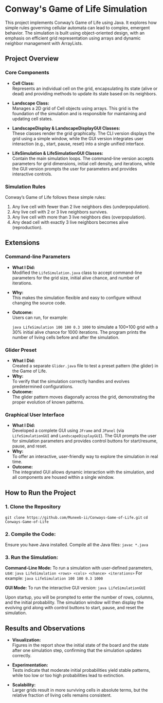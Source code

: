 # Conway's Game of Life Simulation

This project implements Conway’s Game of Life using Java. It explores how simple rules governing cellular automata can lead to complex, emergent behavior. The simulation is built using object-oriented design, with an emphasis on efficient grid representation using arrays and dynamic neighbor management with ArrayLists.

## Project Overview

### Core Components
- **Cell Class:**  
  Represents an individual cell on the grid, encapsulating its state (alive or dead) and providing methods to update its state based on its neighbors.
  
- **Landscape Class:**  
  Manages a 2D grid of Cell objects using arrays. This grid is the foundation of the simulation and is responsible for maintaining and updating cell states.
  
- **LandscapeDisplay & LandscapeDisplayGUI Classes:**  
  These classes render the grid graphically. The CLI version displays the grid using a simple window, while the GUI version integrates user interaction (e.g., start, pause, reset) into a single unified interface.
  
- **LifeSimulation & LifeSimulationGUI Classes:**  
  Contain the main simulation loops. The command-line version accepts parameters for grid dimensions, initial cell density, and iterations, while the GUI version prompts the user for parameters and provides interactive controls.

### Simulation Rules
Conway’s Game of Life follows these simple rules:
1. Any live cell with fewer than 2 live neighbors dies (underpopulation).
2. Any live cell with 2 or 3 live neighbors survives.
3. Any live cell with more than 3 live neighbors dies (overpopulation).
4. Any dead cell with exactly 3 live neighbors becomes alive (reproduction).

## Extensions

### Command-line Parameters
- **What I Did:**  
  Modified the `LifeSimulation.java` class to accept command-line parameters for the grid size, initial alive chance, and number of iterations.  
- **Why:**  
  This makes the simulation flexible and easy to configure without changing the source code.
- **Outcome:**  
  Users can run, for example:

  `java LifeSimulation 100 100 0.3 1000`
to simulate a 100×100 grid with a 30% initial alive chance for 1000 iterations. The program prints the number of living cells before and after the simulation.

### Glider Preset
- **What I Did:**  
Created a separate `Glider.java` file to test a preset pattern (the glider) in the Game of Life.  
- **Why:**  
To verify that the simulation correctly handles and evolves predetermined configurations.
- **Outcome:**  
The glider pattern moves diagonally across the grid, demonstrating the proper evolution of known patterns.

### Graphical User Interface
- **What I Did:**  
Developed a complete GUI using `JFrame` and `JPanel` (via `LifeSimulationGUI` and `LandscapeDisplayGUI`). The GUI prompts the user for simulation parameters and provides control buttons for start/resume, pause, and reset.  
- **Why:**  
To offer an interactive, user-friendly way to explore the simulation in real time.
- **Outcome:**  
The integrated GUI allows dynamic interaction with the simulation, and all components are housed within a single window.

## How to Run the Project

### 1. Clone the Repository

`git clone https://github.com/Muneeb-ii/Conways-Game-of-Life.git`
`cd Conways-Game-of-Life`

### 2. Compile the Code:
Ensure you have Java installed. Compile all the Java files:
`javac *.java`

### 3. Run the Simulation:

**Command-Line Mode:**
To run a simulation with user-defined parameters, use:
`java LifeSimulation <rows> <cols> <chance> <iterations>`
For example:
`java LifeSimulation 100 100 0.3 1000`

**GUI Mode:**
To run the interactive GUI version:
`java LifeSimulationGUI`

Upon startup, you will be prompted to enter the number of rows, columns, and the initial probability. The simulation window will then display the evolving grid along with control buttons to start, pause, and reset the simulation.

## Results and Observations

- **Visualization:**  
  Figures in the report show the initial state of the board and the state after one simulation step, confirming that the simulation updates correctly.

- **Experimentation:**  
  Tests indicate that moderate initial probabilities yield stable patterns, while too low or too high probabilities lead to extinction.

- **Scalability:**  
  Larger grids result in more surviving cells in absolute terms, but the relative fraction of living cells remains consistent.
